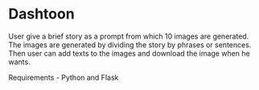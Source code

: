 # Dashtoon
User give a brief story as a prompt from which 10 images are generated. The images are generated by dividing the story by phrases or sentences. Then user can add texts to the images and download the image when he wants.

Requirements - Python and Flask
